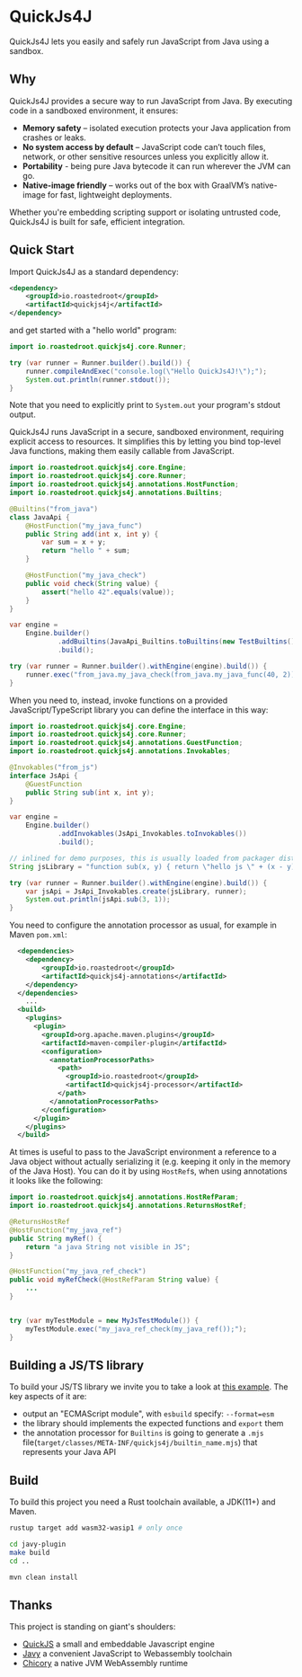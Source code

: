 # QuickJs4J

QuickJs4J lets you easily and safely run JavaScript from Java using a sandbox.

## Why

QuickJs4J provides a secure way to run JavaScript from Java. By executing code in a sandboxed environment, it ensures:

- **Memory safety** – isolated execution protects your Java application from crashes or leaks.
- **No system access by default** – JavaScript code can’t touch files, network, or other sensitive resources unless you explicitly allow it.
- **Portability** - being pure Java bytecode it can run wherever the JVM can go.
- **Native-image friendly** – works out of the box with GraalVM’s native-image for fast, lightweight deployments.

Whether you're embedding scripting support or isolating untrusted code, QuickJs4J is built for safe, efficient integration.

## Quick Start

Import QuickJs4J as a standard dependency:

```xml
<dependency>
    <groupId>io.roastedroot</groupId>
    <artifactId>quickjs4j</artifactId>
</dependency>
```

and get started with a "hello world" program:

```java
import io.roastedroot.quickjs4j.core.Runner;

try (var runner = Runner.builder().build()) {
    runner.compileAndExec("console.log(\"Hello QuickJs4J!\");");
    System.out.println(runner.stdout());
}
```

Note that you need to explicitly print to `System.out` your program's stdout output.

QuickJs4J runs JavaScript in a secure, sandboxed environment, requiring explicit access to resources.
It simplifies this by letting you bind top-level Java functions, making them easily callable from JavaScript.

```java
import io.roastedroot.quickjs4j.core.Engine;
import io.roastedroot.quickjs4j.core.Runner;
import io.roastedroot.quickjs4j.annotations.HostFunction;
import io.roastedroot.quickjs4j.annotations.Builtins;

@Builtins("from_java")
class JavaApi {
    @HostFunction("my_java_func")
    public String add(int x, int y) {
        var sum = x + y;
        return "hello " + sum;
    }

    @HostFunction("my_java_check")
    public void check(String value) {
        assert("hello 42".equals(value));
    }
}

var engine =
    Engine.builder()
            .addBuiltins(JavaApi_Builtins.toBuiltins(new TestBuiltins()))
            .build();

try (var runner = Runner.builder().withEngine(engine).build()) {
    runner.exec("from_java.my_java_check(from_java.my_java_func(40, 2));");
}
```

When you need to, instead, invoke functions on a provided JavaScript/TypeScript library you can define the interface in this way:

```java
import io.roastedroot.quickjs4j.core.Engine;
import io.roastedroot.quickjs4j.core.Runner;
import io.roastedroot.quickjs4j.annotations.GuestFunction;
import io.roastedroot.quickjs4j.annotations.Invokables;

@Invokables("from_js")
interface JsApi {
    @GuestFunction
    public String sub(int x, int y);
}

var engine =
    Engine.builder()
            .addInvokables(JsApi_Invokables.toInvokables())
            .build();

// inlined for demo purposes, this is usually loaded from packager distribution file
String jsLibrary = "function sub(x, y) { return \"hello js \" + (x - y); };";

try (var runner = Runner.builder().withEngine(engine).build()) {
    var jsApi = JsApi_Invokables.create(jsLibrary, runner);
    System.out.println(jsApi.sub(3, 1));
}
```

You need to configure the annotation processor as usual, for example in Maven `pom.xml`:

```xml
  <dependencies>
    <dependency>
        <groupId>io.roastedroot</groupId>
        <artifactId>quickjs4j-annotations</artifactId>
    </dependency>
  </dependencies>
    ...
  <build>
    <plugins>
      <plugin>
        <groupId>org.apache.maven.plugins</groupId>
        <artifactId>maven-compiler-plugin</artifactId>
        <configuration>
          <annotationProcessorPaths>
            <path>
              <groupId>io.roastedroot</groupId>
              <artifactId>quickjs4j-processor</artifactId>
            </path>
          </annotationProcessorPaths>
        </configuration>
      </plugin>
    </plugins>
  </build>
```

At times is useful to pass to the JavaScript environment a reference to a Java object without actually serializing it (e.g. keeping it only in the memory of the Java Host).
You can do it by using `HostRef`s, when using annotations it looks like the following:

```java
import io.roastedroot.quickjs4j.annotations.HostRefParam;
import io.roastedroot.quickjs4j.annotations.ReturnsHostRef;

@ReturnsHostRef
@HostFunction("my_java_ref")
public String myRef() {
    return "a java String not visible in JS";
}

@HostFunction("my_java_ref_check")
public void myRefCheck(@HostRefParam String value) {
    ...
}


try (var myTestModule = new MyJsTestModule()) {
    myTestModule.exec("my_java_ref_check(my_java_ref());");
}
```

## Building a JS/TS library

To build your JS/TS library we invite you to take a look at [this example](it/src/it/apicurio-example/src/main/resources/library).
The key aspects of it are:

- output an "ECMAScript module", with `esbuild` specify: `--format=esm`
- the library should implements the expected functions and `export` them
- the annotation processor for `Builtins` is going to generate a `.mjs` file(`target/classes/META-INF/quickjs4j/builtin_name.mjs`) that represents your Java API

## Build

To build this project you need a Rust toolchain available, a JDK(11+) and Maven.

```bash
rustup target add wasm32-wasip1 # only once

cd javy-plugin
make build
cd ..

mvn clean install
```

## Thanks

This project is standing on giant's shoulders:

- [QuickJS](https://bellard.org/quickjs/) a small and embeddable Javascript engine
- [Javy](https://github.com/bytecodealliance/javy) a convenient JavaScript to Webassembly toolchain
- [Chicory](https://chicory.dev/) a native JVM WebAssembly runtime
